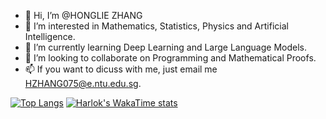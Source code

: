 - 👋 Hi, I’m @HONGLIE ZHANG
- 👀 I’m interested in Mathematics, Statistics, Physics and Artificial Intelligence.
- 🌱 I’m currently learning Deep Learning and Large Language Models.
- 💞️ I’m looking to collaborate on Programming and Mathematical Proofs.
- 📫 If you want to dicuss with me, just email me HZHANG075@e.ntu.edu.sg.

[![Top Langs](https://github-readme-stats.vercel.app/api/top-langs/?username=SHIMURA0&layout=compact)](https://github.com/anuraghazra/github-readme-stats)
[![Harlok's WakaTime stats](https://github-readme-stats.vercel.app/api/wakatime?username=SHIMURA&layout=compact)](https://github.com/anuraghazra/github-readme-stats)



<!---
SHIMURA0/SHIMURA0 is a ✨ special ✨ repository because its `README.md` (this file) appears on your GitHub profile.
You can click the Preview link to take a look at your changes.
--->
